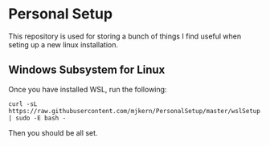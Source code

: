 # Personal Setup
This repository is used for storing a bunch of things I find useful when seting up a new linux installation.

## Windows Subsystem for Linux
Once you have installed WSL, run the following:
```
curl -sL https://raw.githubusercontent.com/mjkern/PersonalSetup/master/wslSetup.sh | sudo -E bash -
```

Then you should be all set.
